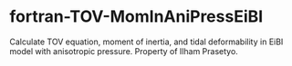 # fortran-TOV-MomInAniPressEiBI
Calculate TOV equation, moment of inertia, and tidal deformability in EiBI model with anisotropic pressure. Property of Ilham Prasetyo.
